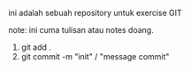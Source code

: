 ini adalah sebuah repository untuk exercise GIT

note: ini cuma tulisan atau notes doang.

1. git add .
2. git commit -m "init" / "message commit"
